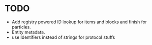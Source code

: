 # TODO

- Add registry powered ID lookup for items and blocks and finish for particles.
- Entity metadata.
- use Identifiers instead of strings for protocol stuffs

